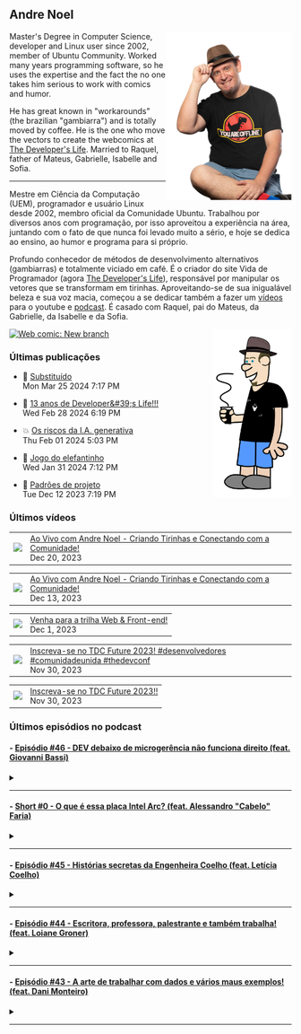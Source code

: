## Andre Noel

<!--
**andre-noel/andre-noel** is a ✨ _special_ ✨ repository because its `README.md` (this file) appears on your GitHub profile.

Here are some ideas to get you started:

- 🔭 I’m currently working on ...
- 🌱 I’m currently learning ...
- 👯 I’m looking to collaborate on ...
- 🤔 I’m looking for help with ...
- 💬 Ask me about ...
- 📫 How to reach me: ...
- 😄 Pronouns: ...
- ⚡ Fun fact: ...
-->

<img src="noel-github.png" align="right" height="300px">

Master's Degree in Computer Science, developer and Linux user since 2002, member of Ubuntu Community. Worked many years programming software, so he uses the expertise and the fact the no one takes him serious to work with comics and humor.

He has great known in "workarounds" (the brazilian "gambiarra") and is totally moved by coffee. He is the one who move the vectors to create the webcomics at [The Developer's Life](https://developerslife.tech/). Married to Raquel, father of Mateus, Gabrielle, Isabelle and Sofia.

---

Mestre em Ciência da Computação (UEM), programador e usuário Linux desde 2002, membro oficial da Comunidade Ubuntu. Trabalhou por diversos anos com programação, por isso aproveitou a experiência na área, juntando com o fato de que nunca foi levado muito a sério, e hoje se dedica ao ensino, ao humor e programa para si próprio.

Profundo conhecedor de métodos de desenvolvimento alternativos (gambiarras) e totalmente viciado em café. É o criador do site Vida de Programador (agora [The Developer's Life](https://developerslife.tech/)), responsável por manipular os vetores que se transformam em tirinhas. Aproveitando-se de sua inigualável beleza e sua voz macia, começou a se dedicar também a fazer um [vídeos](https://youtube.com/ProgramadorREAL) para o youtube e [podcast](https://podcast.developerslife.tech/). É casado com Raquel, pai do Mateus, da Gabrielle, da Isabelle e da Sofia.

<img src="eu2023.png" align="right" height="300px">

<a href="https://developerslife.tech/en/2022/05/30/new-branch/"><img src="https://developerslife.tech/en/uploads/2022/05/tirinhaEN-234.png" style="width:500px" alt="Web comic: New branch" /></a>

### Últimas publicações
<!-- BLOG-POST-LIST:START --><ul><li>🤯 <a href="https://developerslife.tech/pt/2024/03/25/substituido/">Substituído</a><br/>Mon Mar 25 2024 7:17 PM</li></ul>
<ul><li>🤣 <a href="https://developerslife.tech/pt/2024/02/28/13-anos-de-developers-life/">13 anos de Developer&amp;#39;s Life!!!</a><br/>Wed Feb 28 2024 6:19 PM</li></ul>
<ul><li>💥 <a href="https://developerslife.tech/pt/2024/02/01/os-riscos-da-ia-generativa/">Os riscos da I.A. generativa</a><br/>Thu Feb 01 2024 5:03 PM</li></ul>
<ul><li>💬 <a href="https://developerslife.tech/pt/2024/01/31/jogo-do-elefantinho/">Jogo do elefantinho</a><br/>Wed Jan 31 2024 7:12 PM</li></ul>
<ul><li>🤣 <a href="https://developerslife.tech/pt/2023/12/12/padroes-de-projeto/">Padrões de projeto</a><br/>Tue Dec 12 2023 7:19 PM</li></ul>
<!-- BLOG-POST-LIST:END -->

### Últimos vídeos
<!-- YOUTUBE:START --><table><tr><td><a href="https://www.youtube.com/watch?v=kBEMgANbMGQ"><img width="140px" src="https://i.ytimg.com/vi/kBEMgANbMGQ/mqdefault.jpg"></a></td>
<td><a href="https://www.youtube.com/watch?v=kBEMgANbMGQ">Ao Vivo com Andre Noel - Criando Tirinhas e Conectando com a Comunidade!</a><br/>Dec 20, 2023</td></tr></table>
<table><tr><td><a href="https://www.youtube.com/watch?v=yrHHaiHj9KA"><img width="140px" src="https://i.ytimg.com/vi/yrHHaiHj9KA/mqdefault.jpg"></a></td>
<td><a href="https://www.youtube.com/watch?v=yrHHaiHj9KA">Ao Vivo com Andre Noel - Criando Tirinhas e Conectando com a Comunidade!</a><br/>Dec 13, 2023</td></tr></table>
<table><tr><td><a href="https://www.youtube.com/watch?v=fq5sVxNtyiQ"><img width="140px" src="https://i.ytimg.com/vi/fq5sVxNtyiQ/mqdefault.jpg"></a></td>
<td><a href="https://www.youtube.com/watch?v=fq5sVxNtyiQ">Venha para a trilha Web &amp; Front-end!</a><br/>Dec 1, 2023</td></tr></table>
<table><tr><td><a href="https://www.youtube.com/watch?v=27i2laY2cuI"><img width="140px" src="https://i.ytimg.com/vi/27i2laY2cuI/mqdefault.jpg"></a></td>
<td><a href="https://www.youtube.com/watch?v=27i2laY2cuI">Inscreva-se no TDC Future 2023! #desenvolvedores #comunidadeunida #thedevconf</a><br/>Nov 30, 2023</td></tr></table>
<table><tr><td><a href="https://www.youtube.com/watch?v=xPHjISwr0JQ"><img width="140px" src="https://i.ytimg.com/vi/xPHjISwr0JQ/mqdefault.jpg"></a></td>
<td><a href="https://www.youtube.com/watch?v=xPHjISwr0JQ">Inscreva-se no TDC Future 2023!!</a><br/>Nov 30, 2023</td></tr></table>
<!-- YOUTUBE:END -->

### Últimos episódios no podcast
<!-- PODCAST:START -->
 #### - [Episódio #46 - DEV debaixo de microgerência não funciona direito (feat. Giovanni Bassi)](https://podcasters.spotify.com/pod/show/vidadeprogramador/episodes/Episdio-46---DEV-debaixo-de-microgerncia-no-funciona-direito-feat--Giovanni-Bassi-e29rkmp) 
 <details><summary></summary> <p>Uma conversa supimpa, gravada diretamente no TDC Business, junto com o podcast &quot;Tem Tempo Pra Pergunta?&quot;. Conversei com o Giovanni Bassi, que tem uma história muito legal de empreendedorismo e gestão, é um dos fundadores da Lambda3, que foi adquirida pelo grupo TIVIT.</p>
<p><br></p>
<p>Conversamos sobre desenvolvimento, trabalho remoto ou presencial, gestão de equipes, gambiarras e mais...</p>
<p><br></p>
<p>Foi a primeira vez onde foi gravado presencialmente, com vídeo, provavelmente vai ser a única, portanto vocês podem acompanhar o podcast pelo link podcast.developerslife.tech ou em qualquer agregador de podcasts. Tem muito episódio bom por lá, dê uma olhada que você vai gostar!</p>
<p><br></p>
<p>https://podcast.developerslife.tech/</p>
<p>
Siga-me nas redes:
Twitter: https://twitter.com/ProgramadorREAL
Instagram: https://instagram.com/programadorreal<br></p>
 </details> 
 <hr /> 

 #### - [Short #0 - O que é essa placa Intel Arc? (feat. Alessandro "Cabelo" Faria)](https://podcasters.spotify.com/pod/show/vidadeprogramador/episodes/Short-0---O-que--essa-placa-Intel-Arc--feat--Alessandro-Cabelo-Faria-e1ujcui) 
 <details><summary></summary> <p>Você já ouviu falar na nova placa Intel Arc? É uma placa com GPU top, para concorrer com as famosas RTX, focada em processamento de Inteligência Artificial.</p>
<p>Como eu não sou expert nessa área, quem está comigo no episódio é o grande Cabelo, que é expert em inovação e que criou a primeira imagem Linux com driver nativo para essa nova placa.</p>
<p>Links citados no vídeo:</p>
<ul>
 <li><a href="https://sempreupdate.com.br/brasileiro-disponibiliza-primeira-imagem-linux-no-mundo-com-kernel-6-2-nativo-e-driver-opensource-da-intel-arc-estavel/">Brasileiro disponibiliza primeira imagem Linux no mundo com kernel 6.2 nativo e driver opensource da Intel ARC estável</a></li>
 <li><a href="https://adrenaline.com.br/noticias/v/70485/intel-anuncia-arc-marca-que-ira-concorrer-com-nvidia-geforce-e-amd-radeon-no-mercado">Intel anuncia Arc, marca que irá concorrer com NVIDIA GeForce e AMD Radeon no mercado</a></li>
  <li><a href="https://adrenaline.com.br/noticias/v/76734/gpu-intel-arc-a380-suporta-displayport-20-por-padrao-mas-nao-ha-monitor-compativel-ainda">GPU Intel Arc A380 suporta DisplayPort 2.0 por padrão, mas não há monitor compatível ainda</a></li>
</ul>
<p><br></p>
 </details> 
 <hr /> 

 #### - [Episódio #45 - Histórias secretas da Engenheira Coelho (feat. Letícia Coelho)](https://podcasters.spotify.com/pod/show/vidadeprogramador/episodes/Episdio-45---Histrias-secretas-da-Engenheira-Coelho-feat--Letcia-Coelho-e1lm63h) 
 <details><summary></summary> <p>Uma conversa com a Letícia Coelho (conhecida como Engenheira Coelho), sobre o que ela faz, como começou, como queimou plaquinhas e etc.</p>
<p>Links da letícia:</p>
<p>Twitter: https://twitter.com/EngineerRabbit</p>
<p>Instagram: https://instagram.com/engenheira.coelho</p>
<p>Linktree: https://linktr.ee/engenheira.coelho</p>
 </details> 
 <hr /> 

 #### - [Episódio #44 - Escritora, professora, palestrante e também trabalha! (feat. Loiane Groner)](https://podcasters.spotify.com/pod/show/vidadeprogramador/episodes/Episdio-44---Escritora--professora--palestrante-e-tambm-trabalha--feat--Loiane-Groner-e1l3fvf) 
 <details><summary></summary> <p>Um papo gostoso com a Loiane Groner sobre Angular, Java, aulas, gambiarras, mundo financeiro e etc.!</p>
<p>Dá o play e aproveite!</p>
<p>Links:</p>
<p>Canal da Loiane: https://www.youtube.com/loianegroner</p>
 </details> 
 <hr /> 

 #### - [Episódio #43 - A arte de trabalhar com dados e vários maus exemplos! (feat. Dani Monteiro)](https://podcasters.spotify.com/pod/show/vidadeprogramador/episodes/Episdio-43---A-arte-de-trabalhar-com-dados-e-vrios-maus-exemplos--feat--Dani-Monteiro-e1kpu2i) 
 <details><summary></summary> <p>Uma conversa gostosa com a Dani Monteiro, que manda muito bem na engenharia de dados, onde conversamos sobre dados, mas principalmente sobre vários maus exemplos para relaxar e compartilhar com o mundo essa dor :D</p>
<p>Perfil da Dani: https://www.linkedin.com/in/danimonteirodba/</p>
 </details> 
 <hr /> 
<!-- PODCAST:END -->